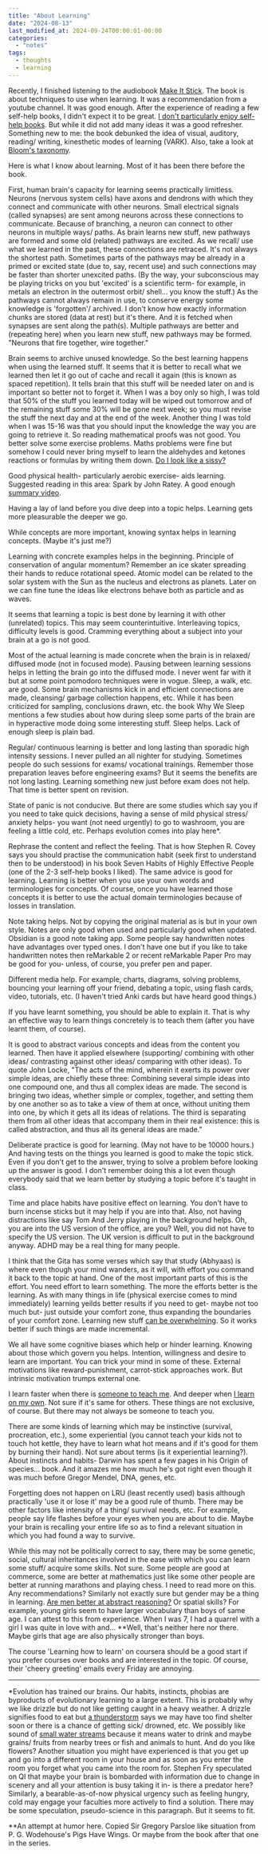 ```yaml
---
title: "About Learning"
date: "2024-08-13"
last_modified_at: 2024-09-24T00:00:01-00:00
categories: 
  - "notes"
tags: 
  - thoughts
  - learning
---
```

Recently, I finished listening to the audiobook [Make It Stick](https://www.makeitstick.com/about-the-book). The book is about techniques to use when learning. It was a recommendation from a youtube channel. It was good enough. After the experience of reading a few self-help books, I didn't expect it to be great. [I don't particularly enjoy self-help books](https://youtu.be/S01UOXi2wQ0?t=41). But while it did not add many ideas it was a good refresher. Something new to me: the book debunked the idea of visual, auditory, reading/ writing, kinesthetic modes of learning (VARK). Also, take a look at [Bloom's taxonomy](https://en.wikipedia.org/wiki/Bloom%27s_taxonomy).

Here is what I know about learning. Most of it has been there before the book.

First, human brain's capacity for learning seems practically limitless. Neurons (nervous system cells) have axons and dendrons with which they connect and communicate with other neurons. Small electrical signals (called synapses) are sent among neurons across these connections to communicate. Because of branching, a neuron can connect to other neurons in multiple ways/ paths. As brain learns new stuff, new pathways are formed and some old (related) pathways are excited. As we recall/ use what we learned in the past, these connections are retraced. It's not always the shortest path. Sometimes parts of the pathways may be already in a primed or excited state (due to, say, recent use) and such connections may be faster than shorter unexcited paths. (By the way, your subconscious may be playing tricks on you but 'excited' is a scientific term- for example, in metals an electron in the outermost orbit/ shell... you know the stuff.) As the pathways cannot always remain in use, to conserve energy some knowledge is 'forgotten'/ archived. I don't know how exactly information chunks are stored (data at rest) but it's there. And it is fetched when synapses are sent along the path(s). Multiple pathways are better and (repeating here) when you learn new stuff, new pathways may be formed. "Neurons that fire together, wire together."

Brain seems to archive unused knowledge. So the best learning happens when using the learned stuff. It seems that it is better to recall what we learned then let it go out of cache and recall it again (this is known as spaced repetition). It tells brain that this stuff will be needed later on and is important so better not to forget it. When I was a boy only so high, I was told that 50% of the stuff you learned today will be wiped out tomorrow and of the remaining stuff some 30% will be gone next week; so you must revise the stuff the next day and at the end of the week. Another thing I was told when I was 15-16 was that you should input the knowledge the way you are going to retrieve it. So reading mathematical proofs was not good. You better solve some exercise problems. Maths problems were fine but somehow I could never bring myself to learn the aldehydes and ketones reactions or formulas by writing them down. [Do I look like a sissy?](https://www.gocomics.com/calvinandhobbes/1988/04/19)

Good physical health- particularly aerobic exercise- aids learning. Suggested reading in this area: Spark by John Ratey. A good enough [summary video](https://www.youtube.com/watch?v=oqceJv4iNv4).

Having a lay of land before you dive deep into a topic helps. Learning gets more pleasurable the deeper we go.

While concepts are more important, knowing syntax helps in learning concepts. (Maybe it's just me?) 

Learning with concrete examples helps in the beginning. Principle of conservation of angular momentum? Remember an ice skater spreading their hands to reduce rotational speed. Atomic model can be related to the solar system with the Sun as the nucleus and electrons as planets. Later on we can fine tune the ideas like electrons behave both as particle and as waves.

It seems that learning a topic is best done by learning it with other (unrelated) topics. This may seem counterintuitive. Interleaving topics, difficulty levels is good. Cramming everything about a subject into your brain at a go is not good. 

Most of the actual learning is made concrete when the brain is in relaxed/ diffused mode (not in focused mode). Pausing between learning sessions helps in letting the brain go into the diffused mode. I never went far with it but at some point pomodoro techniques were in vogue. Sleep, a walk, etc. are good. Some brain mechanisms kick in and efficient connections are made, cleansing/ garbage collection happens, etc. While it has been criticized for sampling, conclusions drawn, etc. the book Why We Sleep mentions a few studies about how during sleep some parts of the brain are in hyperactive mode doing some interesting stuff. Sleep helps. Lack of enough sleep is plain bad.

Regular/ continuous learning is better and long lasting than sporadic high intensity sessions. I never pulled an all nighter for studying. Sometimes people do such sessions for exams/ vocational trainings. Remember those preparation leaves before engineering exams? But it seems the benefits are not long lasting. Learning something new just before exam does not help. That time is better spent on revision. 

State of panic is not conducive. But there are some studies which say you if you need to take quick decisions, having a sense of mild physical stress/ anxiety helps- you want (not need urgently) to go to washroom, you are feeling a little cold, etc. Perhaps evolution comes into play here*.

Rephrase the content and reflect the feeling. That is how Stephen R. Covey says you should practise the communication habit (seek first to understand then to be understood) in his book Seven Habits of Highly Effective People (one of the 2-3 self-help books I liked). The same advice is good for learning. Learning is better when you use your own words and terminologies for concepts. Of course, once you have learned those concepts it is better to use the actual domain terminologies because of losses in translation. 

Note taking helps. Not by copying the original material as is but in your own style. Notes are only good when used and particularly good when updated. Obsidian is a good note taking app. Some people say handwritten notes have advantages over typed ones. I don't have one but if you like to take handwritten notes then reMarkable 2 or recent reMarkable Paper Pro may be good for you- unless, of course, you prefer pen and paper.

Different media help. For example, charts, diagrams, solving problems, bouncing your learning off your friend, debating a topic, using flash cards, video, tutorials, etc. (I haven't tried Anki cards but have heard good things.)

If you have learnt something, you should be able to explain it. That is why an effective way to learn things concretely is to teach them (after you have learnt them, of course).

It is good to abstract various concepts and ideas from the content you learned. Then have it applied elsewhere (supporting/ combining with other ideas/ contrasting against other ideas/ comparing with other ideas). To quote John Locke, "The acts of the mind, wherein it exerts its power over simple ideas, are chiefly these three: Combining several simple ideas into one compound one, and thus all complex ideas are made. The second is bringing two ideas, whether simple or complex, together, and setting them by one another so as to take a view of them at once, without uniting them into one, by which it gets all its ideas of relations. The third is separating them from all other ideas that accompany them in their real existence: this is called abstraction, and thus all its general ideas are made."

Deliberate practice is good for learning. (May not have to be 10000 hours.) And having tests on the things you learned is good to make the topic stick. Even if you don't get to the answer, trying to solve a problem before looking up the answer is good. I don't remember doing this a lot even though everybody said that we learn better by studying a topic before it's taught in class.

Time and place habits have positive effect on learning. You don't have to burn incense sticks but it may help if you are into that. Also, not having distractions like say Tom And Jerry playing in the background helps. Oh, you are into the US version of the office, are you? Well, you did not have to specify the US version. The UK version is difficult to put in the background anyway. ADHD may be a real thing for many people.

I think that the Gita has some verses which say that study (Abhyaas) is where even though your mind wanders, as it will, with effort you command it back to the topic at hand. One of the most important parts of this is the effort. You need effort to learn something. The more the efforts better is the learning. As with many things in life (physical exercise comes to mind immediately) learning yeilds better results if you need to get- maybe not too much but- just outside your comfort zone, thus expanding the boundaries of your comfort zone. Learning new stuff [can be overwhelming](https://www.gocomics.com/calvinandhobbes/1990/06/05). So it works better if such things are made incremental.

We all have some cognitive biases which help or hinder learning. Knowing about those which govern you helps. Intention, willingness and desire to learn are important. You can trick your mind in some of these. External motivations like reward-punishment, carrot-stick approaches work. But intrinsic motivation trumps external one.

I learn faster when there is [someone to teach me](https://www.gocomics.com/calvinandhobbes/1989/07/30). And deeper when [I learn on my own](https://www.gocomics.com/calvinandhobbes/1989/08/04). Not sure if it's same for others. These things are not exclusive, of course. But there may not always be someone to teach you.

There are some kinds of learning which may be instinctive (survival, procreation, etc.), some experiential (you cannot teach your kids not to touch hot kettle, they have to learn what hot means and if it's good for them by burning their hand). Not sure about terms (is it experiential learning?). About instincts and habits- Darwin has spent a few pages in his Origin of species... book. And it amazes me how much he's got right even though it was much before Gregor Mendel, DNA, genes, etc.

Forgetting does not happen on LRU (least recently used) basis although practically 'use it or lose it' may be a good rule of thumb. There may be other factors like intensity of a thing/ survival needs, etc. For example, people say life flashes before your eyes when you are about to die. Maybe your brain is recalling your entire life so as to find a relevant situation in which you had found a way to survive.

While this may not be politically correct to say, there may be some genetic, social, cultural inheritances involved in the ease with which you can learn some stuff/ acquire some skills. Not sure. Some people are good at commerce, some are better at mathematics just like some other people are better at running marathons and playing chess. I need to read more on this. Any recommendations? Similarly not exactly sure but gender may be a thing in learning. [Are men better at abstract reasoning?](https://www.gocomics.com/calvinandhobbes/1990/04/13) Or spatial skills? For example, young girls seem to have larger vocabulary than boys of same age. I can attest to this from experience. When I was 7, I had a quarrel with a girl I was quite in love with and... **Well, that's neither here nor there. Maybe girls that age are also physically stronger than boys. 

The course 'Learning how to learn' on coursera should be a good start if you prefer courses over books and are interested in the topic. Of course, their 'cheery greeting' emails every Friday are annoying.

---

*Evolution has trained our brains. Our habits, instincts, phobias are byproducts of evolutionary learning to a large extent. This is probably why we like drizzle but do not like getting caught in a heavy weather. A drizzle signifies food to eat but [a thunderstorm](https://sound-effects.bbcrewind.co.uk/search?q=NHU05072087) says we may have too find shelter soon or there is a chance of getting sick/ drowned, etc. We possibly like sound of [small water streams](https://sound-effects.bbcrewind.co.uk/search?q=NHU05075047) because it means water to drink and maybe grains/ fruits from nearby trees or fish and animals to hunt. And do you like flowers? Another situation you might have experienced is that you get up and go into a different room in your house and as soon as you enter the room you forget what you came into the room for. Stephen Fry speculated on QI that maybe your brain is bombarded with information due to change in scenery and all your attention is busy taking it in- is there a predator here? Similarly, a bearable-as-of-now physical urgency such as feeling hungry, cold may engage your faculties more actively to find a solution. There may be some speculation, pseudo-science in this paragraph. But it seems to fit. 
  
**An attempt at humor here. Copied Sir Gregory Parsloe like situation from P. G. Wodehouse's Pigs Have Wings. Or maybe from the book after that one in the series.